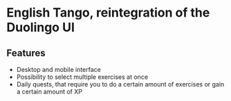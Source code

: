 # English Tango, reintegration of the Duolingo UI

## Features
- Desktop and mobile interface
- Possibility to select multiple exercises at once
- Daily quests, that require you to do a certain amount of exercises or gain a certain amount of XP









